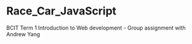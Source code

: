 # Race_Car_JavaScript
BCIT Term 1 Introduction to Web development - Group assignment with Andrew Yang
